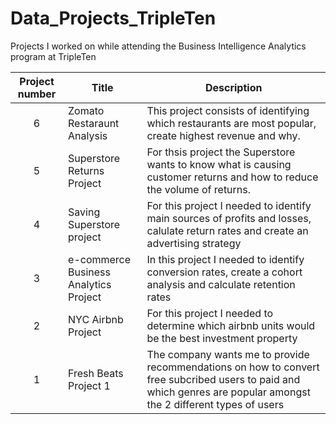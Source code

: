 # Data_Projects_TripleTen
Projects I worked on while attending the Business Intelligence Analytics program at TripleTen


| Project number | Title | Description |
| :-----------: | ----------- |----------- |
| 6 | Zomato Restaraunt Analysis | This project consists of identifying which restaurants are most popular, create highest revenue and why. |
| 5 | Superstore Returns Project | For thsis project the Superstore wants to know what is causing customer returns and how to reduce the volume of returns. |
| 4 | Saving Superstore project | For this project I needed to identify main sources of profits and losses, calulate return rates and create an advertising strategy |
| 3 | e-commerce Business Analytics Project | In this project I needed to identify conversion rates, create a cohort analysis and calculate retention rates |
| 2 | NYC Airbnb Project | For this project I needed to determine which airbnb units would be the best investment property |
| 1 | Fresh Beats Project 1 | The company wants me to provide recommendations on how to convert free subcribed users to paid and which genres are popular amongst the 2 different types of users |
